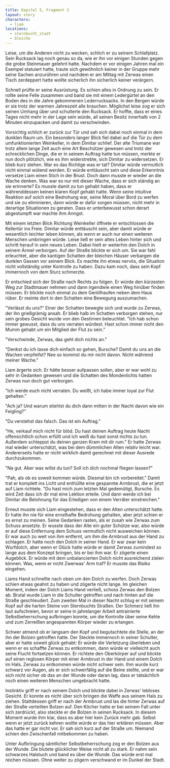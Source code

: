 ```yaml
---
title: Kapitel 5, Fragment 3
layout: story
characters:
  - liam
locations:
  - sternbucht_stadt
  - bleiche
---
```

Leise, um die Anderen nicht zu wecken, schlich er zu seinem Schlafplatz. Sein Rucksack lag noch genau so da, wie er ihn vor einigen Stunden gegen die grobe Steinmauer gelehnt hatte. Nachdem er vor einigen Jahren mal ein Exempel statuiert hatte, traute sich gewöhnlich keiner in der Gruppe mehr seine Sachen anzurühren und nachdem er am Mittag mit Zerwas einen Tisch zerdeppert hatte wollte sicherlich ihn sicherlich keiner verärgern.

Schnell prüfte er seine Ausrüstung. Es schien alles in Ordnung zu sein. Er rollte seine Felle zusammen und band sie mit einem Ledergürtel an den Boden des in die Jahre gekommenen Lederrucksacks. In den Bergen würde er sie trotz der warmen Jahreszeit alle brauchen. Möglichst leise zog er sich seinen Umhang über und schulterte den Rucksack. Er hoffte, dass er eines Tages nicht mehr in der Lage sein würde, all seinen Besitz innerhalb von 2 Minuten einzupacken und damit zu verschwinden.

Vorsichtig schlich er zurück zur Tür und sah sich dabei noch einmal in dem dunklen Raum um. Ein besonders langer Blick fiel dabei auf die Tür zu dem umfunktionierten Weinkeller, in dem Dimitar schlief. Der alte Triumane war trotz allem lange Zeit auch eine Art Beschützer gewesen und trotz der schrecklichen Dinge, die er in seinem Auftrag hatte tun müssen, merkte er nun doch plötzlich, wie es ihm widerstrebte, sich Dimitar zu widersetzen. Er blieb kurz stehen. War es das Richtige was er tat? Dimitar würde vermutlich nicht einmal wütend werden. Er würde enttäuscht sein und diese Erkenntnis versetze Liam einen Stich in der Brust. Doch dann musste er wieder an die Wache denken. Was war es nur mit dieser Wache, dass er sich ständig an sie erinnerte? Es musste damit zu tun gehabt haben, dass er währenddessen keinen klaren Kopf gehabt hatte. Wenn seine intuitive Reaktion auf solch eine Bedrohung war, seine Moral über Bord zu werfen und sie zu eliminieren, dann würde er dafür sorgen müssen, nicht mehr in derartige Situationen zu geraten. Dass er unterbewusst schon derart abgestumpft war machte ihm Anngst.

Mit einem letzten Blick Richtung Weinkeller öffnete er entschlossen die Kellertür ins Freie. Dimitar würde enttäuscht sein, aber damit würde er wesentlich leichter leben können, als wenn er auch nur einen weiteren Menschen umbringen würde. Leise ließ er sein altes Leben hinter sich und schritt herauf in sein neues Leben. Dabei hielt er weiterhin den Dolch in seinem Ärmel verborgen. Auf der Straße blickte er sich um. Sie war fahl erleuchtet, aber die kantigen Schatten der bleichen Häuser verbargen die dunklen Gassen vor seinem Blick. Es machte ihn etwas nervös, die Situation nicht vollständig unter Kontrolle zu haben. Dazu kam noch, dass sein Kopf immernoch von dem Sturz schmerzte.

Er entschied sich der Straße nach Rechts zu folgen. Er würde den kürzesten Weg zur Stadtmauer nehmen und dann irgendwie einen Weg hinüber finden müssen. Er blickte noch einmal zu dem Geröllhaufen neben dem Haus rüber. Er meinte dort in den Schatten eine Bewegung auszumachen.

"Verlässt du uns?" Einer der Schatten bewegte sich und wurde zu Zerwas, der ihn grießgrämig ansah. Er blieb halb im Schatten verborgen stehen, nur sein grobes Gesicht wurde von den Gestirnen beleuchtet. "Ich hab schon immer gewusst, dass du uns verraten würdest. Hast schon immer nicht den Mumm gehabt um ein Mitglied der Flut zu sein."

"Verschwinde, Zerwas, das geht dich nichts an."

"Denkst du ich lasse dich einfach so gehen, Bursche? Damit du uns an die Wachen verpfeifst? Nee so kommst du mir nicht davon. Nicht während meiner Wache."

Liam ärgerte sich. Er hätte besser aufpassen sollen, aber er war wohl zu sehr in Gedanken gewesen und die Schatten des Mondenlichts hatten Zerwas nun doch gut verborgen.

"Ich werde euch nicht verraten. Du weißt, ich habe immer loyal zur Flut gehalten."

"Ach ja? Und warum stiehlst du dich dann mitten in der Nacht davon wie ein Feigling?"

"Du verstehst das falsch. Das ist ein Auftrag."

"He, verkauf mich nicht für blöd. Du hast deinen Auftrag heute Nacht offensichtlich schon erfüllt und ich weiß du hast sonst nichts zu tun. Außerdem schleppst du deinen ganzen Kram mit dir rum." Er hatte Zerwas mal wieder unterschätzt, was bei dem dümmlichen Alten relativ leicht war. Andererseits hatte er nicht wirklich damit gerechnet mit dieser Ausrede durchzukommen.

"Na gut. Aber was willst du tun? Soll ich dich nochmal fliegen lassen?"

"Pah, als ob es soweit kommen würde. Diesmal bin ich vorbereitet." Damit trat er komplett ins Licht und enthüllte eine gespannte Armbrust, die er jetzt auf Liam richtete. "Du hast mich zum letzten Mal gedemütigt, Bursche. Es wird Zeit dass ich dir mal eine Lektion erteile. Und dann werde ich bei Dimitar die Belohnung für das Erledigen von einem Verräter einstreichen."

Erneut musste sich Liam eingestehen, dass er den Alten unterschätzt hatte. Er hatte ihn nie für eine ernsthafte Bedrohung gehalten, aber jetzt schien er es ernst zu meinen. Seine Gedanken rasten, als er zusah wie Zerwas zum Schuss ansetzte. Er wusste dass der Alte ein guter Schütze war, also würde er auf diese Entfernung dem Schuss vermutlich nicht ausweichen können. Er war auch zu weit von ihm entfernt, um ihm die Armbrust aus der Hand zu schlagen. Er hatte noch den Dolch in seiner Hand. Er war zwar kein Wurfdolch, aber wenn er Glück hatte würde er damit Zerwas zumindest so lange aus dem Konzept bringen, bis er bei ihm war. Er zögerte einen Augeblick. Er würde mit dem unbalancierten Dolch nicht ausreichend zielen können. Was, wenn er nicht Zwerwas' Arm traf? Er musste das Risiko eingehen.

Liams Hand schnellte nach oben um den Dolch zu werfen. Doch Zerwas schien etwas geahnt zu haben und zögerte nicht lange. Im gleichen Moment, indem der Dolch Liams Hand verließ, schoss Zerwas den Bolzen ab. Brutal wurde Liam in die Schulter getroffen und nach hinten auf die Straße geschleudert. Zum zweiten Mal in dieser Nacht schlug er mit seinem Kopf auf die harten Steine von Sternbuchts Straßen. Der Schmerz ließ ihn laut aufschreien, bevor er seine in jahrelanger Arbeit antrainierte Selbstbeherrschung aufbringen konnte, um die Kontrolle über seine Kehle und zum Zerreißen angespannten Körper wieder zu erlangen.

Schwer atmend ob er langsam den Kopf und begutachtete die Stelle, an der ihn der Bolzen getroffen hatte. Der Steckte immernoch in seiner Schulter, aber er hatte soweit glück gehabt: Er würde die Verletzung überleben und wenn er es schaffte Zerwas zu entkommen, dann würde er vielleicht auch seine Flucht fortsetzen können. Er richtete den Oberkörper auf und blickte auf einen reglosen Körper mit einer Armbrust in der Hand und einem Dolch im Hals. Zerwas zu entkommen würde nicht schwer sein. Ihm wurde kurz schwarz vor Augen, als er sich schwerfällig auf die Beine stellte, und er war sich nicht sicher ob das an der Wunde oder daran lag, dass er tatsächlich noch einen weiteren Menschen umgebracht hatte.

Instinktiv griff er nach seinem Dolch und blickte dabei in Zerwas' lebloses Gesicht. Er konnte es nicht über sich bringen die Waffe aus seinem Hals zu ziehen. Stattdessen griff er nach der Armbrust und las die hinter Zerwas auf der Straße verteilten Bolzen auf. Den Köcher hatte er bei seinem Fall unter sich zerdrückt, also steckte er die Bolzen in seinen Rucksack. In diesem Moment wurde ihm klar, dass es aber hier kein Zurück mehr gab. Selbst wenn er jetzt zurück kehren wollte würde er das hier erklären müssen. Aber das hatte er gar nicht vor. Er sah sich kurz auf der Straße um. Niemand schien den Zwischenfall mitbekommen zu haben.

Unter Aufbringung sämtlicher Selbstbeherrschung zog er den Bolzen aus der Wunde. Die blutete glücklicher Weise nicht all zu stark. Er nahm sein schwarzes Halstuch und band es über die Wunde. Das würde erst mal reichen müssen. Ohne weiter zu zögern verschwand er im Dunkel der Stadt.
